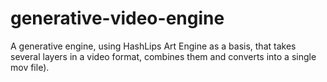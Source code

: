# generative-video-engine
A generative engine, using HashLips Art Engine as a basis, that takes several layers in a video format, combines them and converts into a single mov file).
